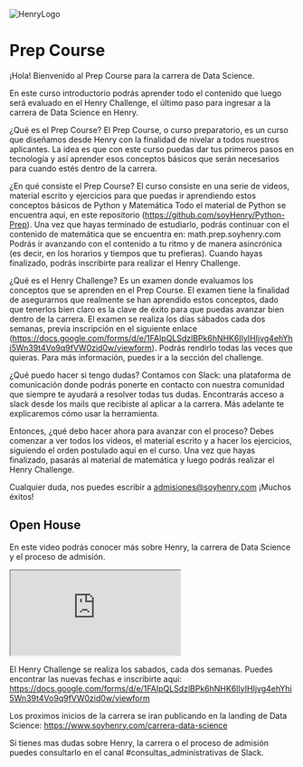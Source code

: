 ![HenryLogo](https://d31uz8lwfmyn8g.cloudfront.net/Assets/logo-henry-white-lg.png)

# Prep Course 

¡Hola! Bienvenido al Prep Course para la carrera de Data Science. 

En este curso introductorio podrás aprender todo el contenido que luego será evaluado en el Henry Challenge, el último paso para ingresar a la carrera de Data Science en Henry. 

¿Qué es el Prep Course? 
El Prep Course, o curso preparatorio, es un curso que diseñamos desde Henry con la finalidad de nivelar a todos nuestros aplicantes. La idea es que con este curso puedas dar tus primeros pasos en tecnología y así aprender esos conceptos básicos que serán necesarios para cuando estés dentro de la carrera. 

¿En qué consiste el Prep Course? 
El curso consiste en una serie de videos, material escrito y ejercicios para que puedas ir aprendiendo estos conceptos básicos de Python y Matemática Todo el material de Python se encuentra aqui, en este repositorio (https://github.com/soyHenry/Python-Prep). Una vez que hayas terminado de estudiarlo, podrás continuar con el contenido de matemática que se encuentra en: math.prep.soyhenry.com
Podrás ir avanzando con el contenido a tu ritmo y de manera asincrónica (es decir, en los horarios y tiempos que tu prefieras). Cuando hayas finalizado, podrás inscribirte para realizar el Henry Challenge. 

¿Qué es el Henry Challenge? 
Es un examen donde evaluamos los conceptos que se aprenden en el Prep Course. El examen tiene la finalidad de asegurarnos que realmente se han aprendido estos conceptos, dado que tenerlos bien claro es la clave de éxito para que puedas avanzar bien dentro de la carrera. 
El examen se realiza los días sábados cada dos semanas, previa inscripción en el siguiente enlace (https://docs.google.com/forms/d/e/1FAIpQLSdzlBPk6hNHK6IlyIHIjvg4ehYhi5Wn39t4Vo9q9fVW0zid0w/viewform). Podrás rendirlo todas las veces que quieras. Para más información, puedes ir a la sección del challenge. 

¿Qué puedo hacer si tengo dudas? 
Contamos con Slack: una plataforma de comunicación donde podrás ponerte en contacto con nuestra comunidad que siempre te ayudará a resolver todas tus dudas. Encontrarás acceso a slack desde los mails que recibiste al aplicar a la carrera. Más adelante te explicaremos cómo usar la herramienta. 

Entonces, ¿qué debo hacer ahora para avanzar con el proceso? 
Debes comenzar a ver todos los videos, el material escrito y a hacer los ejercicios, siguiendo el orden postulado aquí en el curso. Una vez que hayas finalizado, pasarás al material de matemática y luego podrás realizar el Henry Challenge. 


Cualquier duda, nos puedes escribir a admisiones@soyhenry.com
¡Muchos éxitos!



## Open House

En este video podrás conocer más sobre Henry, la carrera de Data Science y el proceso de admisión. 

<div class="iframeContainer">
  <iframe src="https://player.vimeo.com/video/682041440" allow="autoplay; fullscreen" allowfullscreen></iframe>
</div>


El Henry Challenge se realiza los sabados, cada dos semanas. 
Puedes encontrar las nuevas fechas e inscribirte aqui:
https://docs.google.com/forms/d/e/1FAIpQLSdzlBPk6hNHK6IlyIHIjvg4ehYhi5Wn39t4Vo9q9fVW0zid0w/viewform

Los proximos inicios de la carrera se iran publicando en la landing de Data Science: https://www.soyhenry.com/carrera-data-science

Si tienes mas dudas sobre Henry, la carrera o el proceso de admisión puedes consultarlo en el canal #consultas_administrativas de Slack.
